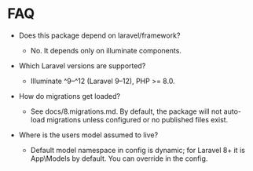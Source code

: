 # FAQ

- Does this package depend on laravel/framework?
  - No. It depends only on illuminate components.

- Which Laravel versions are supported?
  - Illuminate ^9–^12 (Laravel 9–12), PHP >= 8.0.

- How do migrations get loaded?
  - See docs/8.migrations.md. By default, the package will not auto-load migrations unless configured or no published files exist.

- Where is the users model assumed to live?
  - Default model namespace in config is dynamic; for Laravel 8+ it is App\Models by default. You can override in the config.
